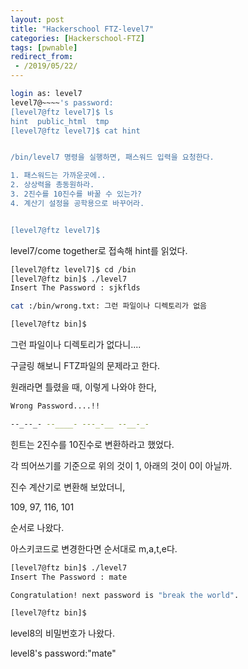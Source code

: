 ```yaml
---
layout: post
title: "Hackerschool FTZ-level7"
categories: [Hackerschool-FTZ]
tags: [pwnable]
redirect_from:
 - /2019/05/22/
---
```

```bash
login as: level7 
level7@~~~~'s password: 
[level7@ftz level7]$ ls 
hint  public_html  tmp 
[level7@ftz level7]$ cat hint 


/bin/level7 명령을 실행하면, 패스워드 입력을 요청한다. 

1. 패스워드는 가까운곳에.. 
2. 상상력을 총동원하라. 
3. 2진수를 10진수를 바꿀 수 있는가? 
4. 계산기 설정을 공학용으로 바꾸어라. 


[level7@ftz level7]$
```


level7/come together로 접속해 hint를 읽었다.


```bash
[level7@ftz level7]$ cd /bin 
[level7@ftz bin]$ ./level7 
Insert The Password : sjkflds

cat :/bin/wrong.txt: 그런 파일이나 디렉토리가 없음

[level7@ftz bin]$
```


그런 파일이나 디렉토리가 없다니....

구글링 해보니 FTZ파일의 문제라고 한다.

원래라면 틀렸을 때, 이렇게 나와야 한다,


```bash
Wrong Password....!! 

--_--_- --____- ---_-__ --__-_-
```


힌트는 2진수를 10진수로 변환하라고 했었다.

각 띄어쓰기를 기준으로 위의 것이 1, 아래의 것이 0이 아닐까.

진수 계산기로 변환해 보았더니,

109, 97, 116, 101

순서로 나왔다.

아스키코드로 변경한다면 순서대로 m,a,t,e다.


```bash
[level7@ftz bin]$ ./level7 
Insert The Password : mate 

Congratulation! next password is "break the world". 

[level7@ftz bin]$ 
```
 

level8의 비밀번호가 나왔다.

level8's password:"mate"
